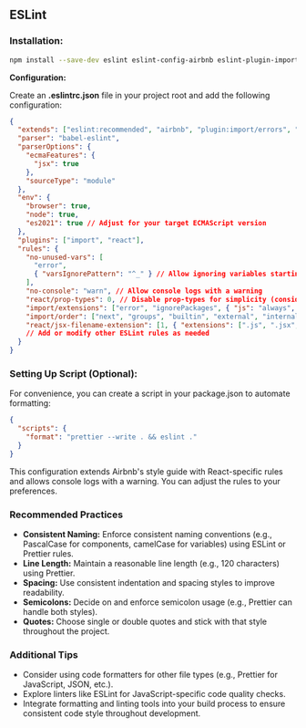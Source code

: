 ## ESLint

### Installation:
```bash
npm install --save-dev eslint eslint-config-airbnb eslint-plugin-import eslint-plugin-react
```

**Configuration:**
<p>Create an <b>.eslintrc.json</b> file in your project root and add the following configuration:</p>

```JSON
{
  "extends": ["eslint:recommended", "airbnb", "plugin:import/errors", "plugin:import/warnings", "plugin:react/recommended", "next/core-web-vitals"],
  "parser": "babel-eslint",
  "parserOptions": {
    "ecmaFeatures": {
      "jsx": true
    },
    "sourceType": "module"
  },
  "env": {
    "browser": true,
    "node": true,
    "es2021": true // Adjust for your target ECMAScript version
  },
  "plugins": ["import", "react"],
  "rules": {
    "no-unused-vars": [
      "error",
      { "varsIgnorePattern": "^_" } // Allow ignoring variables starting with underscore for private usage
    ],
    "no-console": "warn", // Allow console logs with a warning
    "react/prop-types": 0, // Disable prop-types for simplicity (consider using TypeScript for type safety)
    "import/extensions": ["error", "ignorePackages", { "js": "always", "jsx": "always" }],
    "import/order": ["next", "groups", "builtin", "external", "internal", "parent", "sibling", "index"], // Import ordering (optional)
    "react/jsx-filename-extension": [1, { "extensions": [".js", ".jsx", ".ts", ".tsx"] }] // Allow JSX in all relevant extensions
    // Add or modify other ESLint rules as needed
  }
}

```

### Setting Up Script (Optional):

<p>For convenience, you can create a script in your package.json to automate formatting:</p>

```JSON
{
  "scripts": {
    "format": "prettier --write . && eslint ."
  }
}
```

<p>This configuration extends Airbnb's style guide with React-specific rules and allows console logs with a warning. You can adjust the rules to your preferences.</p>

### Recommended Practices

<ul>
<li><b>Consistent Naming:</b> Enforce consistent naming conventions (e.g., PascalCase for components, camelCase for variables) using ESLint or Prettier rules.</li>
<li><b>Line Length:</b> Maintain a reasonable line length (e.g., 120 characters) using Prettier.</li>
<li><b>Spacing:</b> Use consistent indentation and spacing styles to improve readability.</li>
<li><b>Semicolons:</b> Decide on and enforce semicolon usage (e.g., Prettier can handle both styles).</li>
<li><b>Quotes:</b> Choose single or double quotes and stick with that style throughout the project.</li>
</ul>

### Additional Tips

<ul>
<li>Consider using code formatters for other file types (e.g., Prettier for JavaScript, JSON, etc.).</li>
<li>Explore linters like ESLint for JavaScript-specific code quality checks.</li>
<li>Integrate formatting and linting tools into your build process to ensure consistent code style throughout development.</li>
</ul>
